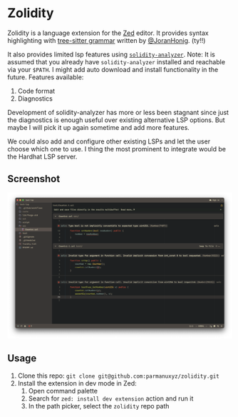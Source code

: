 # Zolidity

Zolidity is a language extension for the [Zed](https://zed.dev) editor.
It provides syntax highlighting with [tree-sitter grammar](https://github.com/JoranHonig/tree-sitter-solidity)
written by [@JoranHonig](https://github.com/JoranHonig). (ty!!)

It also provides limited lsp features using [`solidity-analyzer`](https://github.com/parmanuxyz/solidity-analyzer).
Note: It is assumed that you already have `solidity-analyzer` installed
and reachable via your `$PATH`. I might add auto download and install
functionality in the future.
Features available:

1. Code format
2. Diagnostics

Development of solidity-analyzer has more or less been stagnant since just
the diagnostics is enough useful over existing alternative LSP options.
But maybe I will pick it up again sometime and add more features.

We could also add and configure other existing LSPs and let the user choose
which one to use. I thing the most prominent to integrate would be the
Hardhat LSP server.

## Screenshot

![Screenshot](./screenshot.png)

## Usage

1. Clone this repo: `git clone git@github.com:parmanuxyz/zolidity.git`
2. Install the extension in dev mode in Zed:
   1. Open command palette
   2. Search for `zed: install dev extension` action and run it
   3. In the path picker, select the `zolidity` repo path
